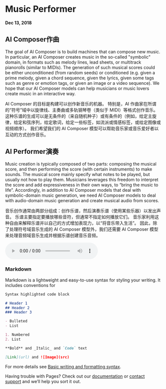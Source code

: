 # Music Performer
**Dec 13, 2018**

## AI Composer作曲

The goal of AI Composer is to build machines that can compose new music. In particular, an AI Composer creates music in the so-called "symbolic" domain, in formats such as melody lines, lead sheets, or multitrack pianorolls (similar to MIDIs). The generation of such musical scores could be either unconditioned (from random seeds) or conditioned (e.g. given a prime melody, given a chord sequence, given the lyrics, given some tags such as genre or emotion tags, or given an image or a video sequence). We hope that our AI Composer models can help musicians or music lovers create music in an interactive way.

AI Composer 的目标是构建可以创作新音乐的机器。 特别是，AI 作曲家在所谓的“符号”域中以旋律线、主奏曲或多轨钢琴卷（类似于 MIDI）等格式创作音乐。 这种乐谱的生成可以是无条件的（来自随机种子）或有条件的（例如，给定主旋律，给定和弦序列，给定歌词，给定一些标签，如流派或情感标签，或给定图像或视频顺序）。 我们希望我们的 AI Composer 模型可以帮助音乐家或音乐爱好者以互动的方式创作音乐。

## AI Performer演奏

Music creation is typically composed of two parts: composing the musical score, and then performing the score (with certain instruments) to make sounds. The musical score mainly specify what notes to be played, but usually not how to play them. Musicians leverages this freedom to interpret the score and add expressiveness in their own ways, to “bring the music to life”. Accordingly, in addition to AI Composer models that deal with symbolic-domain music generation, we need AI Composer models to deal with audio-domain music generation and create musical audio from scores.

音乐创作通常由两部分组成：创作乐谱，然后演奏乐谱（使用某些乐器）以发出声音。 乐谱主要指定要播放哪些音符，但通常不指定如何播放它们。 音乐家利用这种自由来解释乐谱并以自己的方式增加表现力，以“将音乐带入生活”。 因此，除了处理符号域音乐生成的 AI Composer 模型外，我们还需要 AI Composer 模型来处理音频域音乐生成并根据乐谱创建音乐音频。

<audio controls=""><source src="/music/piano20220307183756.mp3" type="audio/mpeg" /></audio>

### Markdown

Markdown is a lightweight and easy-to-use syntax for styling your writing. It includes conventions for

```markdown
Syntax highlighted code block

# Header 1
## Header 2
### Header 3

- Bulleted
- List

1. Numbered
2. List

**Bold** and _Italic_ and `Code` text

[Link](url) and ![Image](src)
```

For more details see [Basic writing and formatting syntax](https://docs.github.com/en/github/writing-on-github/getting-started-with-writing-and-formatting-on-github/basic-writing-and-formatting-syntax).

Having trouble with Pages? Check out our [documentation](https://docs.github.com/categories/github-pages-basics/) or [contact support](https://support.github.com/contact) and we’ll help you sort it out.
